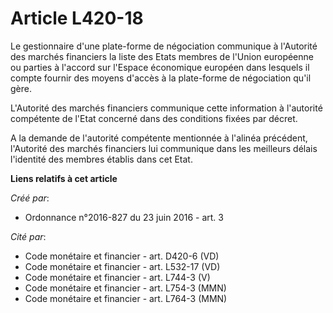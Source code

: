 # Article L420-18

Le gestionnaire d'une plate-forme de négociation communique à l'Autorité des marchés financiers la liste des Etats membres de
l'Union européenne ou parties à l'accord sur l'Espace économique européen dans lesquels il compte fournir des moyens d'accès
à la plate-forme de négociation qu'il gère. 

L'Autorité des marchés financiers communique cette information à l'autorité compétente de l'Etat concerné dans des conditions
fixées par décret. 

A la demande de l'autorité compétente mentionnée à l'alinéa précédent, l'Autorité des marchés financiers lui communique dans
les meilleurs délais l'identité des membres établis dans cet Etat.

**Liens relatifs à cet article**

_Créé par_:

  - Ordonnance n°2016-827 du 23 juin 2016 - art. 3

_Cité par_:

  - Code monétaire et financier - art. D420-6 (VD)
  - Code monétaire et financier - art. L532-17 (VD)
  - Code monétaire et financier - art. L744-3 (V)
  - Code monétaire et financier - art. L754-3 (MMN)
  - Code monétaire et financier - art. L764-3 (MMN)
